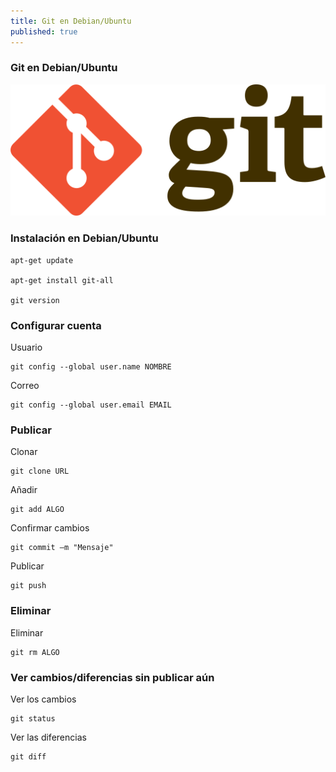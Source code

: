 ```yaml
---
title: Git en Debian/Ubuntu
published: true
---
```


### [](#header-1)Git en Debian/Ubuntu

![](https://raw.githubusercontent.com/LLamasDev/hacker-blog/master/assets/git-logo.png)


### [](#header-3)Instalación en Debian/Ubuntu

```
apt-get update

apt-get install git-all

git version
```


### [](#header-3)Configurar cuenta

Usuario
```
git config --global user.name NOMBRE
```

Correo
```
git config --global user.email EMAIL
```


### [](#header-3)Publicar

Clonar
```
git clone URL
```

Añadir
```
git add ALGO
```

Confirmar cambios
```
git commit –m "Mensaje"
```

Publicar
```
git push
```


### [](#header-3)Eliminar

Eliminar
```
git rm ALGO
```


### [](#header-3)Ver cambios/diferencias sin publicar aún

Ver los cambios
```
git status
```

Ver las diferencias
```
git diff
```
